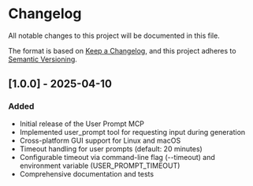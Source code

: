# Changelog

All notable changes to this project will be documented in this file.

The format is based on [Keep a Changelog](https://keepachangelog.com/en/1.0.0/),
and this project adheres to [Semantic Versioning](https://semver.org/spec/v2.0.0.html).

## [1.0.0] - 2025-04-10

### Added
- Initial release of the User Prompt MCP
- Implemented user_prompt tool for requesting input during generation
- Cross-platform GUI support for Linux and macOS
- Timeout handling for user prompts (default: 20 minutes)
- Configurable timeout via command-line flag (--timeout) and environment variable (USER_PROMPT_TIMEOUT)
- Comprehensive documentation and tests 